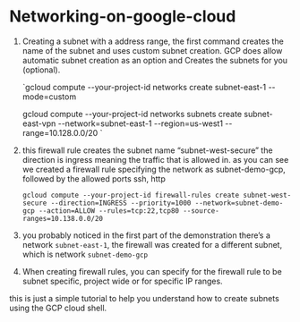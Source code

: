 # Networking-on-google-cloud


1. Creating a subnet with a address range, the first command creates the name of the subnet and uses custom subnet creation. GCP does allow automatic subnet creation as an option and Creates the subnets for you (optional).



  
   `gcloud compute --your-project-id networks create subnet-east-1 --mode=custom
    
     gcloud compute --your-project-id networks subnets create subnet-east-vpn --network=subnet-east-1 --region=us-west1 --range=10.128.0.0/20 `
 



2. this firewall rule creates the subnet name “subnet-west-secure” the direction is ingress meaning the traffic that is allowed in. as you can see we created a firewall rule specifying the network as subnet-demo-gcp, followed by the allowed ports ssh, http


   `gcloud compute --your-project-id firewall-rules create subnet-west-secure --direction=INGRESS --priority=1000 --network=subnet-demo-gcp --action=ALLOW --rules=tcp:22,tcp80 --source-ranges=10.138.0.0/20`



3. you probably noticed in the first part of the demonstration there’s a network `subnet-east-1`, the firewall was created for a different subnet, which is network `subnet-demo-gcp`


4. When creating firewall rules, you can specify for the firewall rule to be subnet specific, project wide or for specific IP ranges.

this is just a simple tutorial to help you understand how to create subnets using the GCP cloud shell. 
